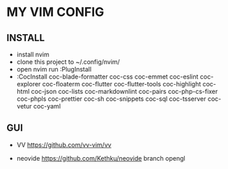 # MY VIM CONFIG

## INSTALL

- install nvim
- clone this project to ~/.config/nvim/
- open nvim run :PlugInstall
- :CocInstall coc-blade-formatter coc-css coc-emmet coc-eslint coc-explorer coc-floaterm coc-flutter coc-flutter-tools coc-highlight coc-html coc-json coc-lists coc-markdownlint coc-pairs coc-php-cs-fixer coc-phpls coc-prettier coc-sh coc-snippets coc-sql coc-tsserver coc-vetur coc-yaml

## GUI

- VV
  https://github.com/vv-vim/vv

- neovide
  https://github.com/Kethku/neovide
  branch opengl
